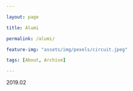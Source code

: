 ```yaml
---

layout: page

title: Alumi

permalink: /alumi/

feature-img: "assets/img/pexels/circuit.jpeg"

tags: [About, Archive]

---
```


2019.02
